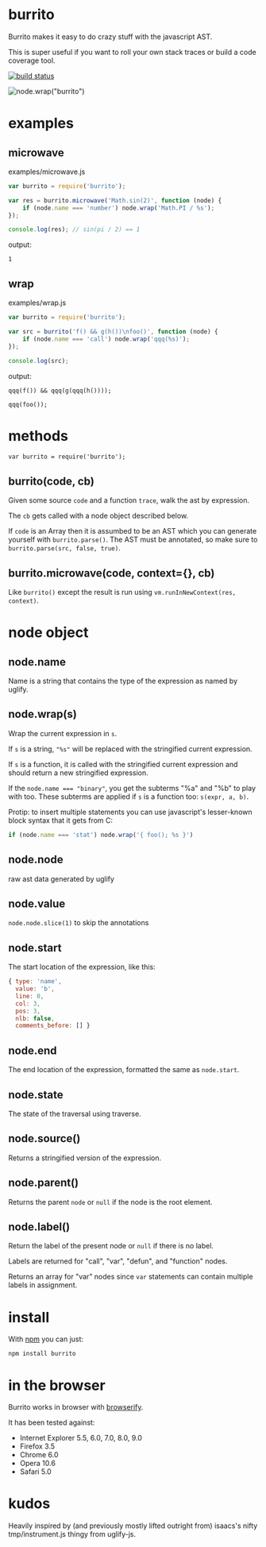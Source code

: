 burrito
=======

Burrito makes it easy to do crazy stuff with the javascript AST.

This is super useful if you want to roll your own stack traces or build a code
coverage tool.

[![build status](https://secure.travis-ci.org/substack/node-burrito.png)](http://travis-ci.org/substack/node-burrito)

![node.wrap("burrito")](http://substack.net/images/burrito.png)

examples
========

microwave
---------

examples/microwave.js

````javascript
var burrito = require('burrito');

var res = burrito.microwave('Math.sin(2)', function (node) {
    if (node.name === 'number') node.wrap('Math.PI / %s');
});

console.log(res); // sin(pi / 2) == 1
````

output:

    1

wrap
----

examples/wrap.js

````javascript
var burrito = require('burrito');

var src = burrito('f() && g(h())\nfoo()', function (node) {
    if (node.name === 'call') node.wrap('qqq(%s)');
});

console.log(src);
````

output:

    qqq(f()) && qqq(g(qqq(h())));

    qqq(foo());

methods
=======

    var burrito = require('burrito');

burrito(code, cb)
-----------------

Given some source `code` and a function `trace`, walk the ast by expression.

The `cb` gets called with a node object described below.

If `code` is an Array then it is assumbed to be an AST which you can generate
yourself with `burrito.parse()`. The AST must be annotated, so make sure to
`burrito.parse(src, false, true)`.

burrito.microwave(code, context={}, cb)
---------------------------------------

Like `burrito()` except the result is run using
`vm.runInNewContext(res, context)`.

node object
===========

node.name
---------

Name is a string that contains the type of the expression as named by uglify.

node.wrap(s)
------------

Wrap the current expression in `s`.

If `s` is a string, `"%s"` will be replaced with the stringified current
expression.

If `s` is a function, it is called with the stringified current expression and
should return a new stringified expression.

If the `node.name === "binary"`, you get the subterms "%a" and "%b" to play with
too. These subterms are applied if `s` is a function too: `s(expr, a, b)`.

Protip: to insert multiple statements you can use javascript's lesser-known block
syntax that it gets from C:

````javascript
if (node.name === 'stat') node.wrap('{ foo(); %s }')
````

node.node
---------

raw ast data generated by uglify

node.value
----------

`node.node.slice(1)` to skip the annotations

node.start
----------

The start location of the expression, like this:

````javascript
{ type: 'name',
  value: 'b',
  line: 0,
  col: 3,
  pos: 3,
  nlb: false,
  comments_before: [] }
````

node.end
--------

The end  location of the expression, formatted the same as `node.start`.

node.state
----------

The state of the traversal using traverse.

node.source()
-------------

Returns a stringified version of the expression.

node.parent()
-------------

Returns the parent `node` or `null` if the node is the root element.

node.label()
------------

Return the label of the present node or `null` if there is no label.

Labels are returned for "call", "var", "defun", and "function" nodes.

Returns an array for "var" nodes since `var` statements can
contain multiple labels in assignment.

install
=======

With [npm](http://npmjs.org) you can just:

    npm install burrito

in the browser
==============

Burrito works in browser with
[browserify](https://github.com/substack/node-browserify).

It has been tested against:

* Internet Explorer 5.5, 6.0, 7.0, 8.0, 9.0
* Firefox 3.5
* Chrome 6.0
* Opera 10.6
* Safari 5.0

kudos
=====

Heavily inspired by (and previously mostly lifted outright from) isaacs's nifty
tmp/instrument.js thingy from uglify-js.
